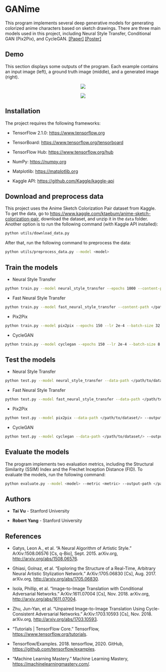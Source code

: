 # GANime

This program implements several deep generative models for generating colorized anime characters based on sketch drawings. There are three main models used in this project, including Neural Style Transfer, Conditional GAN (Pix2Pix), and CycleGAN. [[Paper]](https://drive.google.com/file/d/1lubQpV6RLaykZOroFpk6AMrSW5djzTIO/view?usp=sharing) [[Poster]](https://drive.google.com/file/d/1EpBrz6kuhmAfMsv6CDTD0tgZkV2ah-60/view?usp=sharing)

## Demo

This section displays some outputs of the program. Each example contains an input image (left), a ground truth image (middle), and a generated image (right).

<p align="center">
  <img src="https://user-images.githubusercontent.com/46636857/77137430-806a8e80-6aa0-11ea-8cd8-56d17de21835.png">
</p>

<p align="center">
  <img src="https://user-images.githubusercontent.com/46636857/77137442-92e4c800-6aa0-11ea-8fb3-133146c1b32a.png">
</p>

## Installation

The project requires the following frameworks:

- TensorFlow 2.1.0: https://www.tensorflow.org

- TensorBoard: https://www.tensorflow.org/tensorboard

- TensorFlow Hub: https://www.tensorflow.org/hub

- NumPy: https://numpy.org

- Matplotlib: https://matplotlib.org

- Kaggle API: https://github.com/Kaggle/kaggle-api

## Download and preprocess data

This project uses the Anime Sketch Colorization Pair dataset from Kaggle. To get the data, go to https://www.kaggle.com/ktaebum/anime-sketch-colorization-pair, download the dataset, and unzip it in the ```data``` folder. Another option is to run the following command (with Kaggle API installed):

```bash
python utils/download_data.py
```

After that, run the following command to preprocess the data:

```bash
python utils/preprocess_data.py --model <model>
```

## Train the models

- Neural Style Transfer

```bash
python train.py --model neural_style_transfer --epochs 1000 --content-path </path/to/content/image/>  --style-path </path/to/style/image/> --output-path </path/to/output/image/>
```

- Fast Neural Style Transfer

```bash
python train.py --model fast_neural_style_transfer --content-path </path/to/content/image/>  --style-path </path/to/style/image/> --output-path </path/to/output/image/>
```

- Pix2Pix

```bash
python train.py --model pix2pix --epochs 150 --lr 2e-4 --batch-size 32 --data-path </path/to/dataset/> --resume --output-path </path/to/outputs/> --checkpoint-path </path/to/checkpoints/>
```

- CycleGAN

```bash
python train.py --model cyclegan --epochs 150 --lr 2e-4 --batch-size 8 --data-path </path/to/dataset/> --resume --output-path </path/to/outputs/> --checkpoint-path </path/to/checkpoints/>
```

## Test the models

- Neural Style Transfer

```bash
python test.py --model neural_style_transfer --data-path </path/to/dataset/> --output-path </path/to/outputs/>
```

- Fast Neural Style Transfer

```bash
python test.py --model fast_neural_style_transfer --data-path </path/to/dataset/> --output-path </path/to/outputs/>
```

- Pix2Pix

```bash
python test.py --model pix2pix --data-path </path/to/dataset/> --output-path </path/to/outputs/> --checkpoint-path </path/to/checkpoints/>
```

- CycleGAN

```bash
python test.py --model cyclegan --data-path </path/to/dataset/> --output-path </path/to/outputs/> --checkpoint-path </path/to/checkpoints/>
```

## Evaluate the models

The program implements two evaluation metrics, including the Structural Similarity (SSIM) Index and the Frechet Inception Distance (FID). To evaluate the models, run the following command:

```bash
python evaluate.py --model <model> --metric <metric> --output-path </path/to/outputs/>
```

## Authors

* **Tai Vu** - Stanford University

* **Robert Yang** - Stanford University


## References

- Gatys, Leon A., et al. “A Neural Algorithm of Artistic Style.” ArXiv:1508.06576 [Cs, q-Bio], Sept. 2015. arXiv.org, http://arxiv.org/abs/1508.06576.

- Ghiasi, Golnaz, et al. “Exploring the Structure of a Real-Time, Arbitrary Neural Artistic Stylization Network.” ArXiv:1705.06830 [Cs], Aug. 2017. arXiv.org, http://arxiv.org/abs/1705.06830.

- Isola, Phillip, et al. “Image-to-Image Translation with Conditional Adversarial Networks.” ArXiv:1611.07004 [Cs], Nov. 2018. arXiv.org, http://arxiv.org/abs/1611.07004.

- Zhu, Jun-Yan, et al. “Unpaired Image-to-Image Translation Using Cycle-Consistent Adversarial Networks.” ArXiv:1703.10593 [Cs], Nov. 2018. arXiv.org, http://arxiv.org/abs/1703.10593.

- “Tutorials | TensorFlow Core.” TensorFlow, https://www.tensorflow.org/tutorials.

- Tensorflow/Examples. 2018. tensorflow, 2020. GitHub, https://github.com/tensorflow/examples.

- “Machine Learning Mastery.” Machine Learning Mastery, https://machinelearningmastery.com/.




